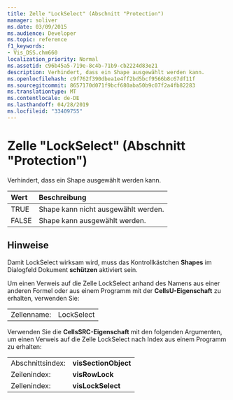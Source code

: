 ```yaml
---
title: Zelle "LockSelect" (Abschnitt "Protection")
manager: soliver
ms.date: 03/09/2015
ms.audience: Developer
ms.topic: reference
f1_keywords:
- Vis_DSS.chm660
localization_priority: Normal
ms.assetid: c96b45a5-719e-8c4b-71b9-cb2224d83e21
description: Verhindert, dass ein Shape ausgewählt werden kann.
ms.openlocfilehash: c9f762f390dbea1e4ff2bd5bcf9566b8c67df11f
ms.sourcegitcommit: 8657170d071f9bcf680aba50b9c07f2a4fb82283
ms.translationtype: MT
ms.contentlocale: de-DE
ms.lasthandoff: 04/28/2019
ms.locfileid: "33409755"
---
```

# <a name="lockselect-cell-protection-section"></a>Zelle "LockSelect" (Abschnitt "Protection")

Verhindert, dass ein Shape ausgewählt werden kann.
  
|**Wert**|**Beschreibung**|
|:-----|:-----|
| TRUE  <br/> | Shape kann nicht ausgewählt werden.  <br/> |
| FALSE  <br/> | Shape kann ausgewählt werden.  <br/> |
   
## <a name="remarks"></a>Hinweise

Damit LockSelect wirksam wird, muss das Kontrollkästchen **Shapes** im Dialogfeld Dokument **schützen** aktiviert sein. 
  
Um einen Verweis auf die Zelle LockSelect anhand des Namens aus einer anderen Formel oder aus einem Programm mit der **CellsU-Eigenschaft** zu erhalten, verwenden Sie: 
  
|||
|:-----|:-----|
| Zellenname:  <br/> | LockSelect  <br/> |
   
Verwenden Sie die **CellsSRC-Eigenschaft** mit den folgenden Argumenten, um einen Verweis auf die Zelle LockSelect nach Index aus einem Programm zu erhalten: 
  
|||
|:-----|:-----|
| Abschnittsindex:  <br/> |**visSectionObject** <br/> |
| Zeilenindex:  <br/> |**visRowLock** <br/> |
| Zellenindex:  <br/> |**visLockSelect** <br/> |
   

